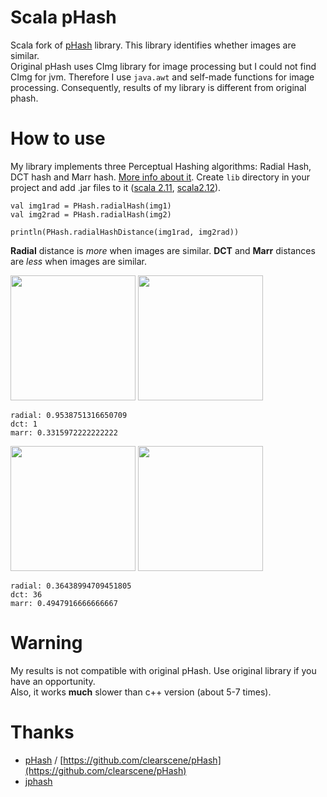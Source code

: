 # Scala pHash

Scala fork of [pHash](http://phash.org) library. This library identifies whether images are similar.  
Original pHash uses CImg library for image processing but I could not find CImg for jvm. Therefore I use ```java.awt``` and self-made functions for image processing. Consequently, results of my library is different from original phash.
# How to use
My library implements three Perceptual Hashing algorithms: Radial Hash, DCT hash and Marr hash. [More info about it](http://www.phash.org/docs/pubs/thesis_zauner.pdf).
Create ```lib``` directory in your project and add .jar files to it ([scala 2.11](https://github.com/poslegm/scala-phash/tree/master/jars/2.11), [scala2.12](https://github.com/poslegm/scala-phash/tree/master/jars/2.12)).
```
val img1rad = PHash.radialHash(img1)
val img2rad = PHash.radialHash(img2)

println(PHash.radialHashDistance(img1rad, img2rad))
```

**Radial** distance is _more_ when images are similar.
**DCT** and **Marr** distances are _less_ when images are similar.

<img width='200px' src='https://github.com/poslegm/scala-phash/blob/master/src/test/resources/example2.jpg'>
<img width='200px' src='https://github.com/poslegm/scala-phash/blob/master/src/test/resources/example4.jpg'>

```
radial: 0.9538751316650709
dct: 1
marr: 0.3315972222222222
```

<img width='200px' src='https://github.com/poslegm/scala-phash/blob/master/src/test/resources/1.jpg'>
<img width='200px' src='https://github.com/poslegm/scala-phash/blob/master/src/test/resources/2.jpg'>

```
radial: 0.36438994709451805
dct: 36
marr: 0.4947916666666667
```

# Warning
My results is not compatible with original pHash. Use original library if you have an opportunity.  
Also, it works **much** slower than c++ version (about 5-7 times).
# Thanks
* [pHash](http://phash.org) / [https://github.com/clearscene/pHash](https://github.com/clearscene/pHash) 
* [jphash](https://github.com/pragone/jphash)